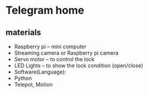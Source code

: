 
# Telegram home


## materials 
<ul>
  
<li>Raspberry pi – mini computer</li>
<li>Streaming camera or Raspberry pi camera</li>
<li>Servo motor – to control the lock</li>
<li>LED Lights – to show the lock condition (open/close)</li>
<li>Software(Language):</li>
<li>Python</li> 
<li>Telepot, Motion</li> 
</ul>
